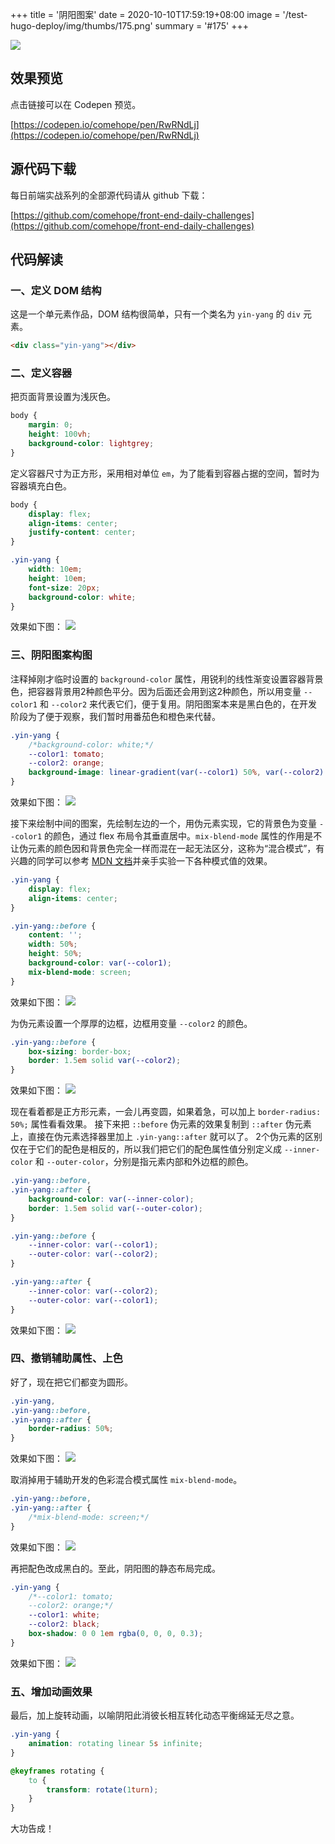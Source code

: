 +++
title = '阴阳图案'
date = 2020-10-10T17:59:19+08:00
image = '/test-hugo-deploy/img/thumbs/175.png'
summary = '#175'
+++

![](./work.png)

## 效果预览

点击链接可以在 Codepen 预览。

[https://codepen.io/comehope/pen/RwRNdLj](https://codepen.io/comehope/pen/RwRNdLj)

## 源代码下载

每日前端实战系列的全部源代码请从 github 下载：

[https://github.com/comehope/front-end-daily-challenges](https://github.com/comehope/front-end-daily-challenges)

## 代码解读

### 一、定义 DOM 结构

这是一个单元素作品，DOM 结构很简单，只有一个类名为 `yin-yang` 的 `div` 元素。
```html
<div class="yin-yang"></div>
```

### 二、定义容器

把页面背景设置为浅灰色。
```css
body {
    margin: 0;
    height: 100vh;
    background-color: lightgrey;
}
```

定义容器尺寸为正方形，采用相对单位 `em`，为了能看到容器占据的空间，暂时为容器填充白色。
```css
body {
    display: flex;
    align-items: center;
    justify-content: center;
}

.yin-yang {
    width: 10em;
    height: 10em;
    font-size: 20px;
    background-color: white;
}
```

效果如下图：
![](./1.png)

### 三、阴阳图案构图

注释掉刚才临时设置的 `background-color` 属性，用锐利的线性渐变设置容器背景色，把容器背景用2种颜色平分。因为后面还会用到这2种颜色，所以用变量 `--color1` 和 `--color2` 来代表它们，便于复用。阴阳图案本来是黑白色的，在开发阶段为了便于观察，我们暂时用番茄色和橙色来代替。
```css
.yin-yang {
    /*background-color: white;*/
    --color1: tomato;
    --color2: orange;
    background-image: linear-gradient(var(--color1) 50%, var(--color2) 50%);
}
```

效果如下图：
![](./2.png)

接下来绘制中间的图案，先绘制左边的一个，用伪元素实现，它的背景色为变量 `--color1` 的颜色，通过 flex 布局令其垂直居中。`mix-blend-mode` 属性的作用是不让伪元素的颜色因和背景色完全一样而混在一起无法区分，这称为“混合模式”，有兴趣的同学可以参考 [MDN 文档](https://developer.mozilla.org/en-US/docs/Web/CSS/mix-blend-mode)并亲手实验一下各种模式值的效果。
```css
.yin-yang {
    display: flex;
    align-items: center;
}

.yin-yang::before {
    content: '';
    width: 50%;
    height: 50%;
    background-color: var(--color1);
    mix-blend-mode: screen;
}
```

效果如下图：
![](./3.png)

为伪元素设置一个厚厚的边框，边框用变量 `--color2` 的颜色。
```css
.yin-yang::before {
    box-sizing: border-box;
    border: 1.5em solid var(--color2);
}
```

效果如下图：
![](./4.png)

现在看着都是正方形元素，一会儿再变圆，如果着急，可以加上 `border-radius: 50%;` 属性看看效果。
接下来把 `::before` 伪元素的效果复制到 `::after` 伪元素上，直接在伪元素选择器里加上 `.yin-yang::after` 就可以了。
2个伪元素的区别仅在于它们的配色是相反的，所以我们把它们的配色属性值分别定义成 `--inner-color` 和 `--outer-color`，分别是指元素内部和外边框的颜色。
```css
.yin-yang::before,
.yin-yang::after {
    background-color: var(--inner-color);
    border: 1.5em solid var(--outer-color);
}

.yin-yang::before {
    --inner-color: var(--color1);
    --outer-color: var(--color2);
}

.yin-yang::after {
    --inner-color: var(--color2);
    --outer-color: var(--color1);
}
```

效果如下图：
![](./5.png)

### 四、撤销辅助属性、上色

好了，现在把它们都变为圆形。
```css
.yin-yang,
.yin-yang::before,
.yin-yang::after {
    border-radius: 50%;
}
```

效果如下图：
![](./6.png)

取消掉用于辅助开发的色彩混合模式属性 `mix-blend-mode`。

```css
.yin-yang::before,
.yin-yang::after {
    /*mix-blend-mode: screen;*/
}
```

效果如下图：
![](./7.png)

再把配色改成黑白的。至此，阴阳图的静态布局完成。
```css
.yin-yang {
    /*--color1: tomato;
    --color2: orange;*/
    --color1: white;
    --color2: black;
    box-shadow: 0 0 1em rgba(0, 0, 0, 0.3);
}
```

效果如下图：
![](./work.png)

### 五、增加动画效果

最后，加上旋转动画，以喻阴阳此消彼长相互转化动态平衡绵延无尽之意。
```css
.yin-yang {
    animation: rotating linear 5s infinite;
}

@keyframes rotating {
    to {
        transform: rotate(1turn);
    }
}
```

大功告成！
